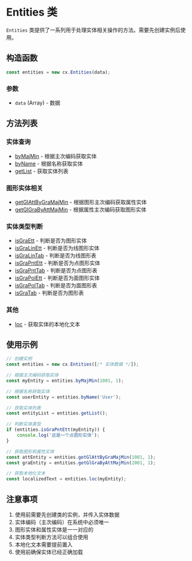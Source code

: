 # Entities 类

`Entities` 类提供了一系列用于处理实体相关操作的方法。需要先创建实例后使用。

## 构造函数

```javascript
const entities = new cx.Entities(data);
```

### 参数

- `data` (Array) - 数据

## 方法列表

### 实体查询
- [byMajMin](byMajMin/README.md) - 根据主次编码获取实体
- [byName](byName/README.md) - 根据名称获取实体
- [getList](getList/README.md) - 获取实体列表

### 图形实体相关
- [getGlAttByGraMajMin](getGlAttByGraMajMin/README.md) - 根据图形主次编码获取属性实体
- [getGlGraByAttMajMin](getGlGraByAttMajMin/README.md) - 根据属性主次编码获取图形实体

### 实体类型判断
- [isGraEtt](isGraEtt/README.md) - 判断是否为图形实体
- [isGraLinEtt](isGraLinEtt/README.md) - 判断是否为线图形实体
- [isGraLinTab](isGraLinTab/README.md) - 判断是否为线图形表
- [isGraPntEtt](isGraPntEtt/README.md) - 判断是否为点图形实体
- [isGraPntTab](isGraPntTab/README.md) - 判断是否为点图形表
- [isGraPolEtt](isGraPolEtt/README.md) - 判断是否为面图形实体
- [isGraPolTab](isGraPolTab/README.md) - 判断是否为面图形表
- [isGraTab](isGraTab/README.md) - 判断是否为图形表

### 其他
- [loc](loc/README.md) - 获取实体的本地化文本

## 使用示例

```javascript
// 创建实例
const entities = new cx.Entities([/* 实体数据 */]);

// 根据主次编码获取实体
const myEntity = entities.byMajMin(1001, 1);

// 根据名称获取实体
const userEntity = entities.byName('User');

// 获取实体列表
const entityList = entities.getList();

// 判断实体类型
if (entities.isGraPntEtt(myEntity)) {
    console.log('这是一个点图形实体');
}

// 获取图形和属性实体
const attEntity = entities.getGlAttByGraMajMin(1001, 1);
const graEntity = entities.getGlGraByAttMajMin(2001, 1);

// 获取本地化文本
const localizedText = entities.loc(myEntity);
```

## 注意事项

1. 使用前需要先创建类的实例，并传入实体数据
2. 实体编码（主次编码）在系统中必须唯一
3. 图形实体和属性实体是一一对应的
4. 实体类型判断方法可以组合使用
5. 本地化文本需要提前置入
6. 使用前确保实体已经正确加载